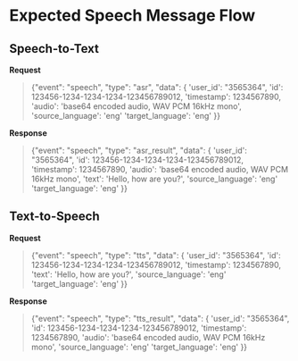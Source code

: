 # Expected Speech Message Flow

## Speech-to-Text
**Request**
> {"event": "speech", "type": "asr", "data": {
            'user_id': "3565364",
            'id': 123456-1234-1234-1234-123456789012,
            'timestamp': 1234567890,
            'audio': 'base64 encoded audio, WAV PCM 16kHz mono',
            'source_language': 'eng'
            'target_language': 'eng'
        }}

**Response**
> {"event": "speech", "type": "asr_result", "data": {
            'user_id': "3565364",
            'id': 123456-1234-1234-1234-123456789012,
            'timestamp': 1234567890,
            'audio': 'base64 encoded audio, WAV PCM 16kHz mono',
            'text': 'Hello, how are you?',
            'source_language': 'eng'
            'target_language': 'eng'
        }}
 
## Text-to-Speech
**Request**
> {"event": "speech", "type": "tts", "data": {
            'user_id': "3565364",
            'id': 123456-1234-1234-1234-123456789012,
            'timestamp': 1234567890,
            'text': 'Hello, how are you?',
            'source_language': 'eng'
            'target_language': 'eng'
        }}

**Response**
> {"event": "speech", "type": "tts_result", "data": {
            'user_id': "3565364",
            'id': 123456-1234-1234-1234-123456789012,
            'timestamp': 1234567890,
            'audio': 'base64 encoded audio, WAV PCM 16kHz mono',
            'source_language': 'eng'
            'target_language': 'eng'
        }}





